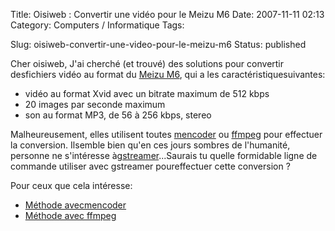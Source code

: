 Title: Oisiweb : Convertir une vidéo pour le Meizu M6
Date: 2007-11-11 02:13
Category: Computers / Informatique
Tags:

Slug: oisiweb-convertir-une-video-pour-le-meizu-m6
Status: published

Cher oisiweb, J'ai cherché (et trouvé) des solutions pour convertir desfichiers vidéo au format du [Meizu M6](\%22http://en.meizu.com/product_m6sl.asp\%22), qui a les caractéristiquesuivantes:

-   vidéo au format Xvid avec un bitrate maximum de 512 kbps
-   20 images par seconde maximum
-   son au format MP3, de 56 à 256 kbps, stereo

Malheureusement, elles utilisent toutes [mencoder](\%22http://www.mplayerhq.hu/\%22) ou [ffmpeg](\%22http://ffmpeg.mplayerhq.hu/\%22) pour effectuer la conversion. Ilsemble bien qu'en ces jours sombres de l'humanité, personne ne s'intéresse à[gstreamer](\%22http://gstreamer.freedesktop.org/\%22)...Saurais tu quelle formidable ligne de commande utiliser avec gstreamer poureffectuer cette conversion ?

Pour ceux que cela intéresse:

-   [Méthode avecmencoder](\%22http://www.taiabati.com/linux/video-for-meizu.html\%22)
-   [Méthode avec ffmpeg](\%22http://www.meizume.com/showthread.php?t=1936\%22)

